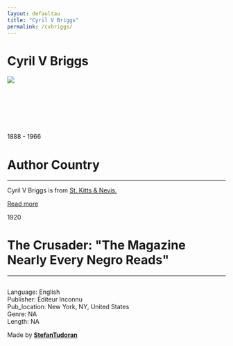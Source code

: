 ```yaml
---
layout: defaultau
title: "Cyril V Briggs"
permalink: /cvbriggs/
---
```

<!-- partial:index.partial.html -->
<div class="content">
    <h1>Cyril V Briggs</h1>
    <div class="quote">
        <div><img src="https://upload.wikimedia.org/wikipedia/en/a/aa/Briggs-Cyril.jpg" class="logo"></div>
    </div>
    <div class="timeline">
        <div style="padding-bottom:100px;"></div>
        <div class="block">
            <div class="date right"><p class="right"> 1888 - 1966 </p></div>
            <div class="dot"></div>
            <div class="left first">
            <div class="author_country">
                <h1>Author Country</h1><hr>
            <div class="aclocation"> <p>Cyril V Briggs is from <a href="{{ site.baseurl }}/41">St. Kitts & Nevis.</a></p></div>
              <div class="acreadmore">  <a href="https://en.wikipedia.org/wiki/Cyril_Briggs" target="_blank">Read more</a></div>
            </div>
            </div>
        </div>
        <div class="block">
            <div class="date left"><p class="left">1920</p></div>
            <div class="dot"></div>
            <div class="right">
                <h1>The Crusader: "The Magazine Nearly Every Negro Reads"</h1><hr>
                <p><img src=""></p>
                <p>
                Language: English<br/>
                Publisher: Éditeur Inconnu<br/>
                Pub_location: New York, NY, United States<br/>
                Genre: NA<br/>
                Length: NA</p>
            </div>
        </div>
        <div id="footer">
        <p id="copyright">Made by&nbsp;<strong><a href="https://www.linkedin.com/in/nicolae-stefan-tudoran-b02291127/" target="_blank">StefanTudoran</a></strong></p>
    </div>
</div>
<!-- partial -->
  <script src='https://cdnjs.cloudflare.com/ajax/libs/jquery/3.1.1/jquery.min.js'></script><script  src="assets/js/authorscript.js"></script>
